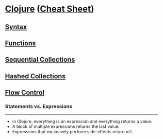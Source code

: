 # <a href="./README.md">Clojure</a> (<a href="https://clojure.org/api/cheatsheet">Cheat Sheet</a>)

## <a href="./Syntax.md">Syntax</a>

## <a href="./Functions.md">Functions</a>

## <a href="./Sequential_Collections.md">Sequential Collections</a>

## <a href="./Hashed_Collections.md">Hashed Collections</a>

## <a href="./Flow_Control.md">Flow Control</a>

### Statements vs. Expressions

<hr>

- In Clojure, everything is an expression and everything returns a value.
- A block of multiple expressions returns the last value.
- Expressions that exclusively perform side-effects return ```nil```.
